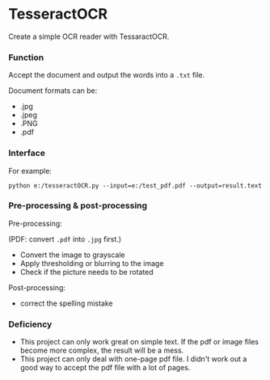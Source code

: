 # TesseractOCR
Create a simple OCR reader with TessaractOCR.

### Function
Accept the document and output the words into a `.txt` file.

Document formats can be:
- .jpg
- .jpeg
- .PNG
- .pdf

### Interface

For example:
```
python e:/tesseractOCR.py --input=e:/test_pdf.pdf --output=result.text
```

### Pre-processing & post-processing

Pre-processing:

(PDF: convert `.pdf` into `.jpg` first.)

- Convert the image to grayscale
- Apply thresholding or blurring to the image
- Check if the picture needs to be rotated

Post-processing:
- correct the spelling mistake

### Deficiency

- This project can only work great on simple text. If the pdf or image files become more complex, the result will be a mess.
- This project can only deal with one-page pdf file. I didn't work out a good way to accept the pdf file with a lot of pages.


